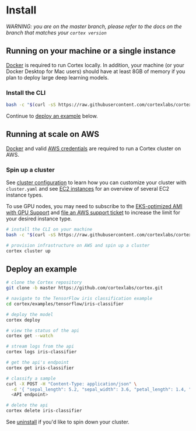# Install

_WARNING: you are on the master branch, please refer to the docs on the branch that matches your `cortex version`_

## Running on your machine or a single instance

[Docker](https://docs.docker.com/install) is required to run Cortex locally. In addition, your machine (or your Docker Desktop for Mac users) should have at least 8GB of memory if you plan to deploy large deep learning models.

### Install the CLI

<!-- CORTEX_VERSION_MINOR -->
```bash
bash -c "$(curl -sS https://raw.githubusercontent.com/cortexlabs/cortex/master/get-cli.sh)"
```

Continue to [deploy an example](#deploy-an-example) below.

## Running at scale on AWS

[Docker](https://docs.docker.com/install) and valid [AWS credentials](aws-credentials.md) are required to run a Cortex cluster on AWS.

### Spin up a cluster

See [cluster configuration](config.md) to learn how you can customize your cluster with `cluster.yaml` and see [EC2 instances](ec2-instances.md) for an overview of several EC2 instance types.

To use GPU nodes, you may need to subscribe to the [EKS-optimized AMI with GPU Support](https://aws.amazon.com/marketplace/pp/B07GRHFXGM) and [file an AWS support ticket](https://console.aws.amazon.com/support/cases#/create?issueType=service-limit-increase&limitType=ec2-instances) to increase the limit for your desired instance type.

<!-- CORTEX_VERSION_MINOR -->
```bash
# install the CLI on your machine
bash -c "$(curl -sS https://raw.githubusercontent.com/cortexlabs/cortex/master/get-cli.sh)"

# provision infrastructure on AWS and spin up a cluster
cortex cluster up
```

## Deploy an example

<!-- CORTEX_VERSION_MINOR -->
```bash
# clone the Cortex repository
git clone -b master https://github.com/cortexlabs/cortex.git

# navigate to the TensorFlow iris classification example
cd cortex/examples/tensorflow/iris-classifier

# deploy the model
cortex deploy

# view the status of the api
cortex get --watch

# stream logs from the api
cortex logs iris-classifier

# get the api's endpoint
cortex get iris-classifier

# classify a sample
curl -X POST -H "Content-Type: application/json" \
  -d '{ "sepal_length": 5.2, "sepal_width": 3.6, "petal_length": 1.4, "petal_width": 0.3 }' \
  <API endpoint>

# delete the api
cortex delete iris-classifier
```

See [uninstall](uninstall.md) if you'd like to spin down your cluster.
